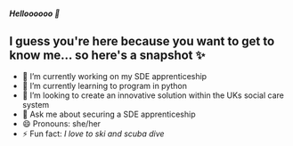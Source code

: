 ##### Helloooooo 👋

## I guess you're here because you want to get to know me... so here's a snapshot ✨

- 🔭 I’m currently working on my SDE apprenticeship
- 🌱 I’m currently learning to program in python 
- 👯 I’m looking to create an innovative solution within the UKs social care system  
- 💬 Ask me about securing a SDE apprenticeship
- 😄 Pronouns: she/her
- ⚡ Fun fact: _I love to ski and scuba dive_


